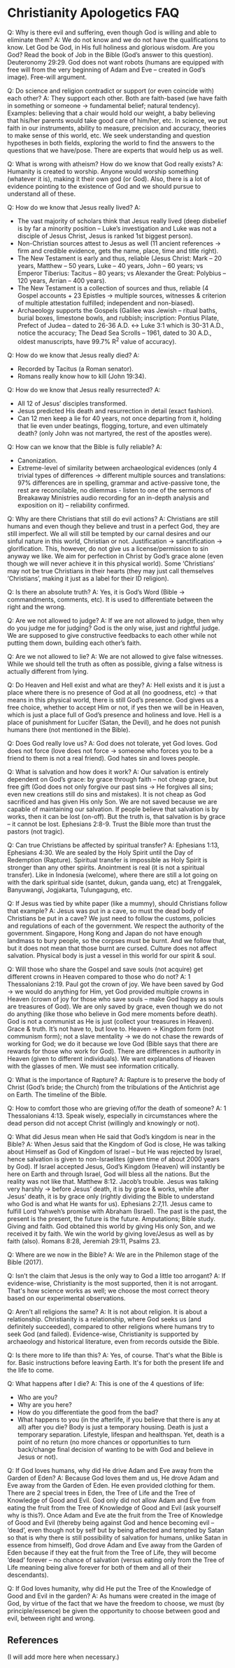 # Christianity Apologetics FAQ

Q: Why is there evil and suffering, even though God is willing and able to eliminate them?
A: We do not know and we do not have the qualifications to know. Let God be God, in His full holiness and glorious wisdom. Are you God? Read the book of Job in the Bible (God’s answer to this question). Deuteronomy 29:29. God does not want robots (humans are equipped with free will from the very beginning of Adam and Eve – created in God’s image). Free-will argument.



Q: Do science and religion contradict or support (or even coincide with) each other?
A: They support each other. Both are faith-based (we have faith in something or someone -> fundamental belief; natural tendency). Examples: believing that a chair would hold our weight, a baby believing that his/her parents would take good care of him/her, etc. In science, we put faith in our instruments, ability to measure, precision and accuracy, theories to make sense of this world, etc. We seek understanding and question hypotheses in both fields, exploring the world to find the answers to the questions that we have/pose. There are experts that would help us as well.



Q: What is wrong with atheism? How do we know that God really exists?
A: Humanity is created to worship. Anyone would worship something (whatever it is), making it their own god (or God). Also, there is a lot of evidence pointing to the existence of God and we should pursue to understand all of these.



Q: How do we know that Jesus really lived?
A:
  - The vast majority of scholars think that Jesus really lived (deep disbelief is by far a minority position – Luke’s investigation and Luke was not a disciple of Jesus Christ, Jesus is ranked 1st biggest person).
  - Non-Christian sources attest to Jesus as well (11 ancient references -> firm and credible evidence, gets the name, place, time and title right).
  - The New Testament is early and thus, reliable (Jesus Christ: Mark – 20 years, Matthew – 50 years, Luke – 40 years, John – 60 years; vs Emperor Tiberius: Tacitus – 80 years; vs Alexander the Great: Polybius – 120 years, Arrian – 400 years).
  - The New Testament is a collection of sources and thus, reliable (4 Gospel accounts + 23 Epistles -> multiple sources, witnesses & criterion of multiple attestation fulfilled; independent and non-biased).
  - Archaeology supports the Gospels (Galilee was Jewish – ritual baths, burial boxes, limestone bowls, and rubbish; inscription: Pontius Pilate, Prefect of Judea – dated to 26-36 A.D. <-> Luke 3:1 which is 30-31 A.D., notice the accuracy; The Dead Sea Scrolls – 1961, dated to 30 A.D., oldest manuscripts, have 99.7% R<sup>2</sup> value of accuracy).



Q: How do we know that Jesus really died?
A:
  - Recorded by Tacitus (a Roman senator).
  - Romans really know how to kill (John 19:34).



Q: How do we know that Jesus really resurrected?
A:
  - All 12 of Jesus’ disciples transformed.
  - Jesus predicted His death and resurrection in detail (exact fashion).
  - Can 12 men keep a lie for 40 years, not once departing from it, holding that lie even under beatings, flogging, torture, and even ultimately death? (only John was not martyred, the rest of the apostles were).



Q: How can we know that the Bible is fully reliable?
A:
  - Canonization.
  - Extreme-level of similarity between archaeological evidences (only 4 trivial types of differences -> different multiple sources and translations: 97% differences are in spelling, grammar and active-passive tone, the rest are reconcilable, no dilemmas - listen to one of the sermons of Breakaway Ministries audio recording for an in-depth analysis and exposition on it) – reliability confirmed.



Q: Why are there Christians that still do evil actions?
A: Christians are still humans and even though they believe and trust in a perfect God, they are still imperfect. We all will still be tempted by our carnal desires and our sinful nature in this world, Christian or not. Justification -> sanctification -> glorification. This, however, do not give us a license/permission to sin anyway we like. We aim for perfection in Christ by God’s grace alone (even though we will never achieve it in this physical world). Some ‘Christians’ may not be true Christians in their hearts (they may just call themselves ‘Christians’, making it just as a label for their ID religion).



Q: Is there an absolute truth?
A: Yes, it is God’s Word (Bible -> commandments, comments, etc). It is used to differentiate between the right and the wrong.



Q: Are we not allowed to judge?
A: If we are not allowed to judge, then why do you judge me for judging? God is the only wise, just and rightful judge. We are supposed to give constructive feedbacks to each other while not putting them down, building each other’s faith.



Q: Are we not allowed to lie?
A: We are not allowed to give false witnesses. While we should tell the truth as often as possible, giving a false witness is actually different from lying.



Q: Do Heaven and Hell exist and what are they?
A: Hell exists and it is just a place where there is no presence of God at all (no goodness, etc) -> that means in this physical world, there is still God’s presence. God gives us a free choice, whether to accept Him or not, if yes then we will be in Heaven, which is just a place full of God’s presence and holiness and love. Hell is a place of punishment for Lucifer (Satan, the Devil), and he does not punish humans there (not mentioned in the Bible).



Q: Does God really love us?
A: God does not tolerate, yet God loves. God does not force (love does not force -> someone who forces you to be a friend to them is not a real friend). God hates sin and loves people.



Q: What is salvation and how does it work?
A: Our salvation is entirely dependent on God’s grace: by grace through faith – not cheap grace, but free gift (God does not only forgive our past sins -> He forgives all sins; even new creations still do sins and mistakes). It is not cheap as God sacrificed and has given His only Son. We are not saved because we are capable of maintaining our salvation. If people believe that salvation is by works, then it can be lost (on-off). But the truth is, that salvation is by grace – it cannot be lost. Ephesians 2:8-9. Trust the Bible more than trust the pastors (not tragic).



Q: Can true Christians be affected by spiritual transfer?
A: Ephesians 1:13, Ephesians 4:30. We are sealed by the Holy Spirit until the Day of Redemption (Rapture). Spiritual transfer is impossible as Holy Spirit is stronger than any other spirits. Anointment is real (it is not a spiritual transfer). Like in Indonesia (welcome), where there are still a lot going on with the dark spiritual side (santet, dukun, ganda uang, etc) at Trenggalek, Banyuwangi, Jogjakarta, Tulungagung, etc.



Q: If Jesus was tied by white paper (like a mummy), should Christians follow that example?
A: Jesus was put in a cave, so must the dead body of Christians be put in a cave? We just need to follow the customs, policies and regulations of each of the government. We respect the authority of the government. Singapore, Hong Kong and Japan do not have enough landmass to bury people, so the corpses must be burnt. And we follow that, but it does not mean that those burnt are cursed. Culture does not affect salvation. Physical body is just a vessel in this world for our spirit & soul.



Q: Will those who share the Gospel and save souls (not acquire) get different crowns in Heaven compared to those who do not?
A: 1 Thessalonians 2:19. Paul got the crown of joy. We have been saved by God -> we would do anything for Him, yet God provided multiple crowns in Heaven (crown of joy for those who save souls – make God happy as souls are treasures of God). We are only saved by grace, even though we do not do anything (like those who believe in God mere moments before death). God is not a communist as He is just (collect your treasures in Heaven). Grace & truth. It’s not have to, but love to. Heaven -> Kingdom form (not communism form); not a slave mentality -> we do not chase the rewards of working for God; we do it because we love God (Bible says that there are rewards for those who work for God). There are differences in authority in Heaven (given to different individuals). We want explanations of Heaven with the glasses of men. We must see information critically.



Q: What is the importance of Rapture?
A: Rapture is to preserve the body of Christ (God’s bride; the Church) from the tribulations of the Antichrist age on Earth. The timeline of the Bible. 



Q: How to comfort those who are grieving of/for the death of someone?
A: 1 Thessalonians 4:13. Speak wisely, especially in circumstances where the dead person did not accept Christ (willingly and knowingly or not).



Q: What did Jesus mean when He said that God’s kingdom is near in the Bible?
A: When Jesus said that the Kingdom of God is close, He was talking about Himself as God of Kingdom of Israel – but He was rejected by Israel, hence salvation is given to non-Israelites (given time of about 2000 years by God). If Israel accepted Jesus, God’s Kingdom (Heaven) will instantly be here on Earth and through Israel, God will bless all the nations. But the reality was not like that. Matthew 8:12. Jacob’s trouble. Jesus was talking very harshly -> before Jesus’ death, it is by grace & works, while after Jesus’ death, it is by grace only (rightly dividing the Bible to understand who God is and what He wants for us). Ephesians 2:7,11. Jesus came to fulfill Lord Yahweh’s promise with Abraham (Israel). The past is the past, the present is the present, the future is the future. Amputations; Bible study. Giving and faith. God obtained this world by giving His only Son, and we received it by faith. We win the world by giving love/Jesus as well as by faith (also). Romans 8:28, Jeremiah 29:11, Psalms 23.



Q: Where are we now in the Bible?
A: We are in the Philemon stage of the Bible (2017).



Q: Isn’t the claim that Jesus is the only way to God a little too arrogant?
A: If evidence-wise, Christianity is the most supported, then it is not arrogant. That's how science works as well; we choose the most correct theory based on our experimental observations.



Q: Aren’t all religions the same?
A: It is not about religion. It is about a relationship. Christianity is a relationship, where God seeks us (and definitely succeeded), compared to other religions where humans try to seek God (and failed). Evidence-wise, Christianity is supported by archaeology and historical literature, even from records outside the Bible.



Q: Is there more to life than this?
A: Yes, of course. That's what the Bible is for. Basic instructions before leaving Earth. It's for both the present life and the life to come.



Q: What happens after I die?
A: This is one of the 4 questions of life:
  - Who are you?
  -	Why are you here?
  -	How do you differentiate the good from the bad?
  -	What happens to you (in the afterlife, if you believe that there is any at all) after you die?
Body is just a temporary housing. Death is just a temporary separation. Lifestyle, lifespan and healthspan. Yet, death is a point of no return (no more chances or opportunities to turn back/change final decision of wanting to be with God and believe in Jesus or not).



Q: If God loves humans, why did He drive Adam and Eve away from the Garden of Eden?
A: Because God loves them and us, He drove Adam and Eve away from the Garden of Eden. He even provided clothing for them. There are 2 special trees in Eden, the Tree of Life and the Tree of Knowledge of Good and Evil. God only did not allow Adam and Eve from eating the fruit from the Tree of Knowledge of Good and Evil (ask yourself why is this?). Once Adam and Eve ate the fruit from the Tree of Knowledge of Good and Evil (thereby being against God and hence becoming evil – ‘dead’, even though not by self but by being affected and tempted by Satan so that is why there is still possibility of salvation for humans, unlike Satan in essence from himself), God drove Adam and Eve away from the Garden of Eden because if they eat the fruit from the Tree of Life, they will become ‘dead’ forever – no chance of salvation (versus eating only from the Tree of Life meaning being alive forever for both of them and all of their descendants).



Q: If God loves humanity, why did He put the Tree of the Knowledge of Good and Evil in the garden?
A: As humans were created in the image of God, by virtue of the fact that we have the freedom to choose, we must (by principle/essence) be given the opportunity to choose between good and evil, between right and wrong.



## References

(I will add more here when necessary.)